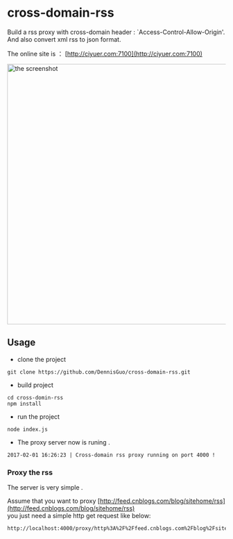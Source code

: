 # cross-domain-rss
Build a rss proxy with cross-domain header : `Access-Control-Allow-Origin'. And also convert xml rss to json format.

The online site is ： [http://ciyuer.com:7100](http://ciyuer.com:7100)


<img src="http://p1.bpimg.com/567571/6ec6e5fed6b95804.png" width="600" alt="the screenshot"/>

## Usage

- clone the project

```shell
git clone https://github.com/DennisGuo/cross-domain-rss.git
```

- build project

```shell
cd cross-domin-rss 
npm install
```

- run the project

```shell
node index.js
```

- The proxy server now is runing .

``` 
2017-02-01 16:26:23 | Cross-domain rss proxy running on port 4000 !
```

### Proxy the rss 
The server is very simple .

Assume that you want to proxy [http://feed.cnblogs.com/blog/sitehome/rss](http://feed.cnblogs.com/blog/sitehome/rss)   
you just need a simple http get request like below:

```
http://localhost:4000/proxy/http%3A%2F%2Ffeed.cnblogs.com%2Fblog%2Fsitehome%2Frss
```
